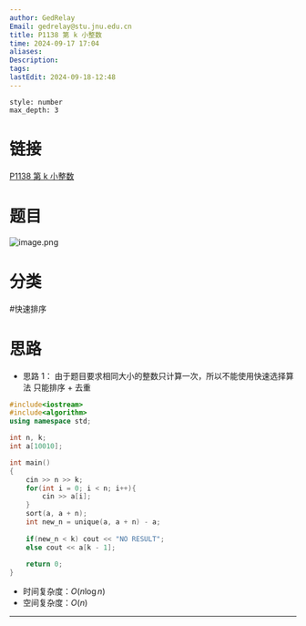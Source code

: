 ```yaml
---
author: GedRelay
Email: gedrelay@stu.jnu.edu.cn
title: P1138 第 k 小整数
time: 2024-09-17 17:04
aliases: 
Description: 
tags: 
lastEdit: 2024-09-18-12:48
---
```


```toc
style: number
max_depth: 3
```

# 链接
[P1138 第 k 小整数](https://www.luogu.com.cn/problem/P1138) 

# 题目
![image.png](https://ged-pic-bed.oss-cn-guangzhou.aliyuncs.com/img/202409171704109.png)


# 分类
#快速排序 

# 思路
- 思路 1：
由于题目要求相同大小的整数只计算一次，所以不能使用快速选择算法
只能排序 + 去重


```cpp
#include<iostream>
#include<algorithm>
using namespace std;

int n, k;
int a[10010];

int main()
{
	cin >> n >> k;
	for(int i = 0; i < n; i++){
	    cin >> a[i];
	}
	sort(a, a + n);
	int new_n = unique(a, a + n) - a;
	
	if(new_n < k) cout << "NO RESULT";
	else cout << a[k - 1];
	
	return 0;
}
```


- 时间复杂度：${O\left( n\log n \right)  }$ 
- 空间复杂度：${O\left( n \right)  }$ 


---

